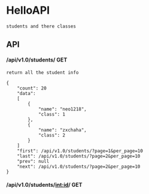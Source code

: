 HelloAPI
===

    students and there classes

## API
#### /api/v1.0/students/      GET

    return all the student info

    {
        "count": 20
        "data":
        [
            {
                "name": "neo1218",
                "class": 1
            },
            {
                "name": "zxchaha",
                "class": 2
            }
        ]
        "first": /api/v1.0/students/?page=1&per_page=10
        "last": /api/v1.0/students/?page=2&per_page=10
        "prev": null
        "next": /api/v1.0/students/?page=2&per_page=10
    }

#### /api/v1.0/students/<int:id>/  GET
